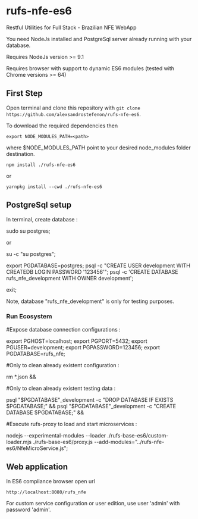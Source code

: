 # rufs-nfe-es6

Restful Utilities for Full Stack - Brazilian NFE WebApp

You need NodeJs installed and PostgreSql server already running with your database.

Requires NodeJs version >= 9.1

Requires browser with support to dynamic ES6 modules (tested with Chrome versions >= 64)

## First Step

Open terminal and clone this repository with `git clone https://github.com/alexsandrostefenon/rufs-nfe-es6`.

To download the required dependencies then

`export NODE_MODULES_PATH=<path>`

where $NODE_MODULES_PATH point to your desired node_modules folder destination.

`npm install ./rufs-nfe-es6` 

or

`yarnpkg install --cwd ./rufs-nfe-es6`

## PostgreSql setup

In terminal, create database :

sudo su postgres;

or

su -c "su postgres";

export PGDATABASE=postgres;
psql -c "CREATE USER development WITH CREATEDB LOGIN PASSWORD '123456'";
psql -c 'CREATE DATABASE rufs_nfe_development WITH OWNER development';

exit;

Note, database "rufs_nfe_development" is only for testing purposes.

### Run Ecosystem

#Expose database connection configurations :

export PGHOST=localhost;
export PGPORT=5432;
export PGUSER=development;
export PGPASSWORD=123456;
export PGDATABASE=rufs_nfe;

#Only to clean already existent configuration :

rm *.json &&

#Only to clean already existent testing data :

psql "$PGDATABASE"_development -c "DROP DATABASE IF EXISTS $PGDATABASE;" &&
psql "$PGDATABASE"_development -c "CREATE DATABASE $PGDATABASE;" &&

#Execute rufs-proxy to load and start microservices :

nodejs --experimental-modules --loader ./rufs-base-es6/custom-loader.mjs ./rufs-base-es6/proxy.js --add-modules="../rufs-nfe-es6/NfeMicroService.js";

## Web application

In ES6 compliance browser open url

`http://localhost:8080/rufs_nfe`

For custom service configuration or user edition, use user 'admin' with password 'admin'.

